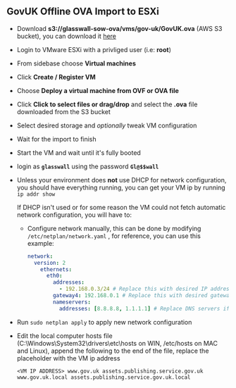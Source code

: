 ## GovUK Offline OVA Import to ESXi

- Download **s3://glasswall-sow-ova/vms/gov-uk/GovUK.ova** (AWS S3 bucket), you can download it [here](https://glasswall-sow-ova.s3-eu-west-1.amazonaws.com/vms/gov-uk/GovUK.ova)

- Login to VMware ESXi with a privliged user (i.e: **root**)

- From sidebase choose **Virtual machines**

- Click **Create / Register VM**

- Choose **Deploy a virtual machine from OVF or  OVA file**

- Click **Click to select files or drag/drop** and select the **.ova** file downloaded from the S3 bucket 

- Select desired storage and *optionally* tweak VM configuration

- Wait for the import to finish

- Start the VM and wait until it's fully booted

- login as **`glasswall`** using the password **`Gl@$$wall`**

* Unless your environment does **not** use DHCP for network configuration,  you should have everything running, you can get your VM ip by running `ip addr show`
  
  If DHCP isn't used or for some reason the VM could not fetch automatic network configuration, you will have to:
  
  - Configure network manually, this can be done by modifying `/etc/netplan/network.yaml` , for reference, you can use this example:
    
    ```yaml
    network:
      version: 2
        ethernets:
          eth0:
            addresses:
              - 192.168.0.3/24 # Replace this with desired IP address in CIDR format
            gateway4: 192.168.0.1 # Replace this with desired gateway
            nameservers:
              addresses: [8.8.8.8, 1.1.1.1] # Replace DNS servers if needed
    ```

- Run `sudo netplan apply` to apply new network configuration

- Edit the local computer hosts file (C:\Windows\System32\drivers\etc\hosts on WIN, /etc/hosts on MAC and Linux), append the following to the end of the file, replace the placeholder with the VM ip address
  
  ```
  <VM IP ADDRESS> www.gov.uk assets.publishing.service.gov.uk www.gov.uk.local assets.publishing.service.gov.uk.local
  ```